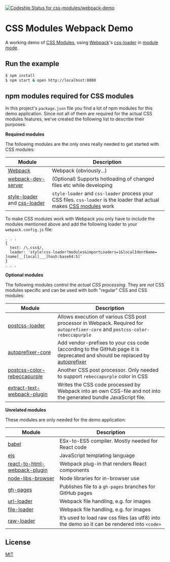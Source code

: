[ ![Codeship Status for css-modules/webpack-demo](https://codeship.com/projects/abd32560-eb97-0132-9ece-26192dc48311/status?branch=master)](https://codeship.com/projects/83499)

# CSS Modules Webpack Demo

A working demo of [CSS Modules], using [Webpack]'s [css-loader] in [module mode].

## Run the example

```bash
$ npm install
$ npm start & open http://localhost:8080
```

## npm modules required for CSS modules

In this project's `package.json` file you find a lot of npm modules for this demo application. Since not all of them are required for the actual CSS modules features,
we've created the following list to describe their purposes. 

**Required modules**

The following modules are the only ones really needed to get started with CSS modules:

|Module|Description|
|------|------------|
|[Webpack]|Webpack (obviously...)|
|[webpack-dev-server]|(Optional) Supports hotloading of changed files etc while developing||
|[style-loader] and [css-loader]|`style-loader` and `css-loader` process your CSS files. `css-loader` is the loader that actual makes [CSS modules] work|

To make CSS modules work with Webpack you only have to include the modules mentioned above and add the following loader to your `webpack.config.js` file:
```
. . .
{
  test: /\.css$/,
  loader: 'style!css-loader?modules&importLoaders=1&localIdentName=[name]__[local]___[hash:base64:5]' 
}
. . .
```

**Optional modules**

The following modules control the *actual CSS processing*. They are *not* CSS modules specific and can be used with both "regular" CSS and CSS modules: 

|Module|Description|
|------|------------|
|[postcss-loader](https://github.com/postcss/postcss-loader)|Allows execution of various CSS post processor in Webpack. Required for `autoprefixer-core` and `postcss-color-rebeccapurple`|
|[autoprefixer-core](https://github.com/ai/autoprefixer-core)|Add vendor-prefixes to your css code (according to the GitHub page it is deprecated and should be replaced by [autoprefixer](https://github.com/postcss/autoprefixer)|
|[postcss-color-rebeccapurple](https://github.com/postcss/postcss-color-rebeccapurple)|Another CSS post processor. Only needed to support `rebeccapurple` color in CSS|
|[extract-text-webpack-plugin](https://github.com/webpack/extract-text-webpack-plugin)|Writes the CSS code processed by Webpack into an own CSS-file and not into the generated bundle JavaScript file.|
  
**Unrelated modules**

These modules are only needed for the demo application:

|Module|Description |
|------|------------|
|[babel]|ESx-to-ES5 compiler. Mostly needed for React code|
|[ejs]|JavaScript templating language|
|[react-to-html-webpack-plugin]|Webpack plug-in that renders React components|
|[node-libs-browser]|Node libraries for in-browser use|
|[gh-pages]|Publishes file to a `gh-pages` branches for GitHub pages|
|[url-loader]|Webpack file handling, e.g. for images|
|[file-loader]|Webpack file handling, e.g. for images|
|[raw-loader]|It’s used to load raw css files (as utf8) into the demo so it can be rendered into `<code>`|

## License

[MIT]

[CSS Modules]: https://github.com/css-modules/css-modules
[Webpack]: http://webpack.github.io
[webpack-dev-server]: https://webpack.github.io/docs/webpack-dev-server.html
[css-loader]: https://github.com/webpack/css-loader
[module mode]: https://github.com/webpack/css-loader/#css-modules
[style-loader]: https://github.com/webpack/style-loader
[url-loader]: https://github.com/webpack/url-loader
[file-loader]: https://github.com/webpack/file-loader
[raw-loader]: https://github.com/webpack/raw-loader
[babel]: https://babeljs.io
[node-libs-browser]: https://github.com/webpack/node-libs-browser
[gh-pages]: https://github.com/tschaub/gh-pages
[react-to-html-webpack-plugin]: https://github.com/markdalgleish/react-to-html-webpack-plugin
[ejs]: http://www.embeddedjs.com/
[MIT]: http://markdalgleish.mit-license.org
